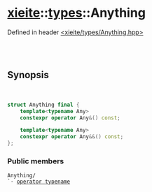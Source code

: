 # [xieite](../xieite.md)::[types](../types.md)::Anything
Defined in header [<xieite/types/Anything.hpp>](../../include/xieite/types/Anything.hpp)

<br/><br/>

## Synopsis

<br/>

```cpp
struct Anything final {
	template<typename Any>
	constexpr operator Any&() const;

	template<typename Any>
	constexpr operator Any&&() const;
};
```
### Public members
<pre><code>Anything/
`- <a href="./Anything/operatorCast.md">operator typename</a>
</code></pre>
